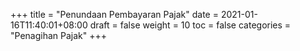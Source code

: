 +++
title = "Penundaan Pembayaran Pajak"
date = 2021-01-16T11:40:01+08:00
draft = false
weight = 10
toc = false
categories = "Penagihan Pajak"
+++